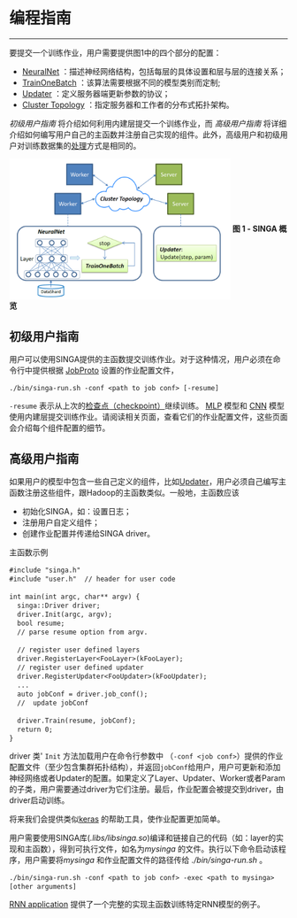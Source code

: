 # 编程指南

---

要提交一个训练作业，用户需要提供图1中的四个部分的配置：

  * [NeuralNet](neural-net.html) ：描述神经网络结构，包括每层的具体设置和层与层的连接关系；
  * [TrainOneBatch](train-one-batch.html) ：该算法需要根据不同的模型类别而定制;
  * [Updater](updater.html) ：定义服务器端更新参数的协议；
  * [Cluster Topology](distributed-training.html) ：指定服务器和工作者的分布式拓扑架构。

*初级用户指南* 将介绍如何利用内建层提交一个训练作业，而 *高级用户指南* 将详细介绍如何编写用户自己的主函数并注册自己实现的组件。此外，高级用户和初级用户对训练数据集的[处理](data.html)方式是相同的。

<img src="../../_static/images/overview.png" align="center" width="400px"/>
<span><strong>图 1 - SINGA 概览</strong></span>



## 初级用户指南

用户可以使用SINGA提供的主函数提交训练作业。对于这种情况，用户必须在命令行中提供根据 [JobProto](../api/classsinga_1_1JobProto.html) 设置的作业配置文件，

    ./bin/singa-run.sh -conf <path to job conf> [-resume]

`-resume` 表示从上次的[检查点（checkpoint）](checkpoint.html)继续训练。
[MLP](mlp.html) 模型和 [CNN](cnn.html) 模型使用内建层提交训练作业。请阅读相关页面，查看它们的作业配置文件，这些页面会介绍每个组件配置的细节。

## 高级用户指南

如果用户的模型中包含一些自己定义的组件，比如[Updater](updater.html)，用户必须自己编写主函数注册这些组件，跟Hadoop的主函数类似。一般地，主函数应该

  * 初始化SINGA，如：设置日志；
  * 注册用户自定义组件；
  * 创建作业配置并传递给SINGA driver。

主函数示例

    #include "singa.h"
    #include "user.h"  // header for user code

    int main(int argc, char** argv) {
      singa::Driver driver;
      driver.Init(argc, argv);
      bool resume;
      // parse resume option from argv.

      // register user defined layers
      driver.RegisterLayer<FooLayer>(kFooLayer);
      // register user defined updater
      driver.RegisterUpdater<FooUpdater>(kFooUpdater);
      ...
      auto jobConf = driver.job_conf();
      //  update jobConf

      driver.Train(resume, jobConf);
      return 0;
    }

driver 类' `Init` 方法加载用户在命令行参数中 （`-conf <job conf>`）提供的作业配置文件（至少包含集群拓扑结构），并返回`jobConf`给用户，用户可更新和添加神经网络或者Updater的配置。如果定义了Layer、Updater、Worker或者Param的子类，用户需要通过driver为它们注册。最后，作业配置会被提交到driver，由driver启动训练。

将来我们会提供类似[keras](https://github.com/fchollet/keras) 的帮助工具，使作业配置更加简单。

用户需要使用SINGA库(*.libs/libsinga.so*)编译和链接自己的代码（如：layer的实现和主函数），得到可执行文件，如名为*mysinga* 的文件。执行以下命令启动该程序，用户需要将*mysinga* 和作业配置文件的路径传给 *./bin/singa-run.sh* 。

    ./bin/singa-run.sh -conf <path to job conf> -exec <path to mysinga> [other arguments]

[RNN application](rnn.html) 提供了一个完整的实现主函数训练特定RNN模型的例子。
